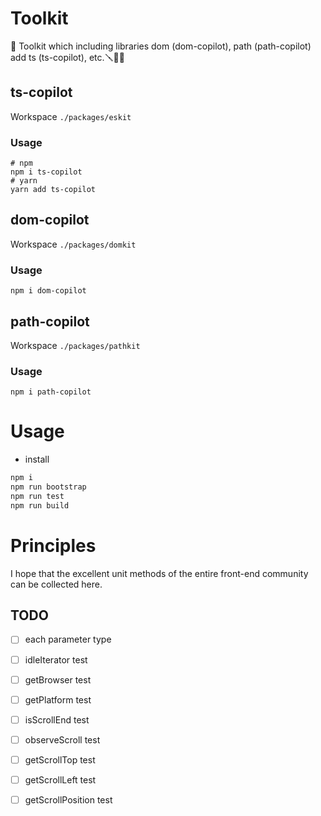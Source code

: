 # Toolkit

🧰 Toolkit which including libraries dom (dom-copilot), path (path-copilot) add ts (ts-copilot), etc.🪛🔧🔨

## ts-copilot

Workspace `./packages/eskit`

### Usage

```shell
# npm
npm i ts-copilot
# yarn
yarn add ts-copilot
```

## dom-copilot

Workspace `./packages/domkit`

### Usage

```shell
npm i dom-copilot
```

## path-copilot

Workspace `./packages/pathkit`

### Usage

```shell
npm i path-copilot
```

# Usage

- install

```bash
npm i
npm run bootstrap
npm run test
npm run build
```

# Principles

I hope that the excellent unit methods of the entire front-end community can be collected here.

## TODO

- [ ] each parameter type

- [ ] idleIterator test

- [ ] getBrowser test

- [ ] getPlatform test

- [ ] isScrollEnd test

- [ ] observeScroll test

- [ ] getScrollTop test

- [ ] getScrollLeft test

- [ ] getScrollPosition test
